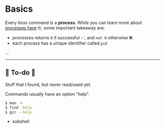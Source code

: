 # Basics

<div class="row row-cols-md-2"><div>

Every linux command is a **process**. While you can learn more about [processes here](/operating-systems/linux/architecture/index.md#processes-and-scheduling) 🤓, some important takeaway are:

* processes returns `0` if successful ✅, and `not 0` otherwise ❌.
* each process has a unique identifier called `pid`
</div><div>

...
</div></div>

<hr class="sep-both">

## 👻 To-do 👻

Stuff that I found, but never read/used yet.

<div class="row row-cols-md-2"><div>

Commands usually have an option "help".

```bash
$ man -h
$ find -help
$ gcc --help
```
</div><div>

* subshell
</div></div>